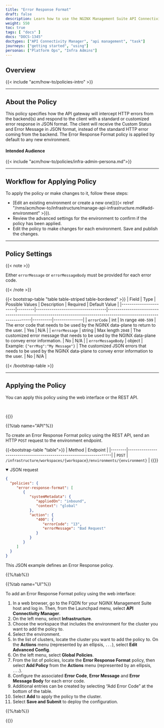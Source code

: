 ```yaml
---
title: "Error Response Format"
draft: false
description: Learn how to use the NGINX Management Suite API Connectivity Manager to configure the Error Response Format policy that customizes HTTP error codes and messages.
weight: 550
toc: true
tags: [ "docs" ]
docs: "DOCS-1345"
doctypes: ["API Connectivity Manager", "api management", "task"]
journeys: ["getting started", "using"]
personas: ["Platform Ops", "Infra Admins"]
---
```


## Overview

{{< include "acm/how-to/policies-intro" >}}

---

## About the Policy

This policy specifies how the API gateway will intercept HTTP errors from the backend(s) and respond to the client with a standard or customized error response in JSON format.
The client will receive the Custom Status and Error Message in JSON format, instead of the standard HTTP error coming from the backend.
The Error Response Format policy is applied by default to any new environment.

#### Intended Audience

{{< include "acm/how-to/policies/infra-admin-persona.md">}}

---

## Workflow for Applying Policy

To apply the policy or make changes to it, follow these steps:

- [Edit an existing environment or create a new one]({{< relref "/nms/acm/how-to/infrastructure/manage-api-infrastructure.md#add-environment" >}}).
- Review the advanced settings for the environment to confirm if the policy has been applied.
- Edit the policy to make changes for each environment. Save and publish the changes.

---

## Policy Settings

{{< note >}}

Either `errorMessage` or `errorMessageBody` must be provided for each error code.

{{< /note >}}

{{< bootstrap-table "table table-striped table-bordered" >}}
| Field                  | Type    | Possible Values                    | Description                                                                                                         | Required | Default Value |
|------------------------|---------|------------------------------------|---------------------------------------------------------------------------------------------------------------------|----------|---------------|
| `errorCode`            | int     | In range `400-599`                 | The error code that needs to be used by the NGINX data-plane to return to the user.                                 | Yes      | N/A           |
| `errorMessage`         | string  | Max length `2048`                  | The customized error message that needs to be used by the NGINX data-plane to convey error information.             | No       | N/A           |
| `errorMessageBody`     | object  | Example: `{"errMsg":"My Message"}` | The customized JSON errors that needs to be used by the NGINX data-plane to convey error information to the user.   | No       | N/A           |

{{< /bootstrap-table >}}

---

## Applying the Policy

You can apply this policy using the web interface or the REST API.

<br>

{{<tabs name="add_error_response_format_policy">}}

{{%tab name="API"%}}

To create an Error Response Format policy using the REST API, send an HTTP `POST` request to the environment endpoint.

{{<bootstrap-table "table">}}
| Method | Endpoint                                                            |
|--------|---------------------------------------------------------------------|
| `POST` | `/infrastructure/workspaces/{workspace}/environments/{environment}` |
{{</bootstrap-table>}}

<details open>
<summary>JSON request</summary>

```json
{
  "policies": {
     "error-response-format": [
        {
           "systemMetadata": {
              "appliedOn": "inbound",
              "context": "global"
           },
           "action": {
              "400": {
                 "errorCode": "13",
                 "errorMessage": "Bad Request"
              }
           }
        }
     ]
  }
}
```

This JSON example defines an Error Response policy.

</details>

{{%/tab%}}

{{%tab name="UI"%}}

To add an Error Response Format policy using the web interface:

1. In a web browser, go to the FQDN for your NGINX Management Suite host and log in. Then, from the Launchpad menu, select **API Connectivity Manager**.
1. On the left menu, select **Infrastructure**. 
1. Choose the workspace that includes the environment for the cluster you want to add the policy to.
1. Select the environment.
1. In the list of clusters, locate the cluster you want to add the policy to. On the **Actions** menu (represented by an ellipsis, `...`), select **Edit Advanced Config**.
1. On the left menu, select **Global Policies**.
1. From the list of policies, locate the **Error Response Format** policy, then select **Add Policy** from the **Actions** menu (represented by an ellipsis, `...`).
1. Configure the associated **Error Code**, **Error Message** and **Error Message Body** for each error code.
1. Additional entries can be created by selecting “Add Error Code” at the bottom of the table.
1. Select **Add** to apply the policy to the cluster. 
1. Select **Save and Submit** to deploy the configuration.

{{%/tab%}}

{{</tabs>}}

